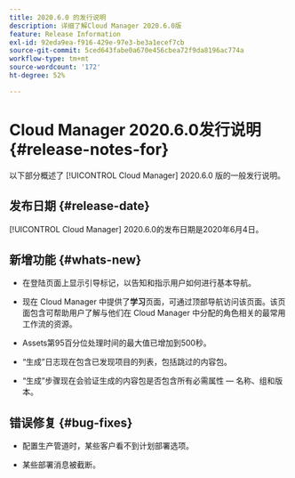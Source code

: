 ```yaml
---
title: 2020.6.0 的发行说明
description: 详细了解Cloud Manager 2020.6.0版
feature: Release Information
exl-id: 92eda9ea-f916-429e-97e3-be3a1ecef7cb
source-git-commit: 5ced643fabe0a670e456cbea72f9da8196ac774a
workflow-type: tm+mt
source-wordcount: '172'
ht-degree: 52%

---
```


# Cloud Manager 2020.6.0发行说明 {#release-notes-for}

以下部分概述了 [!UICONTROL Cloud Manager] 2020.6.0 版的一般发行说明。

## 发布日期 {#release-date}

[!UICONTROL Cloud Manager] 2020.6.0的发布日期是2020年6月4日。

## 新增功能 {#whats-new}

* 在登陆页面上显示引导标记，以告知和指示用户如何进行基本导航。

* 现在 Cloud Manager 中提供了&#x200B;**学习**&#x200B;页面，可通过顶部导航访问该页面。该页面包含可帮助用户了解与他们在 Cloud Manager 中分配的角色相关的最常用工作流的资源。

* Assets第95百分位处理时间的最大值已增加到500秒。

* “生成”日志现在包含已发现项目的列表，包括跳过的内容包。

* “生成”步骤现在会验证生成的内容包是否包含所有必需属性 — 名称、组和版本。

## 错误修复 {#bug-fixes}

* 配置生产管道时，某些客户看不到计划部署选项。

* 某些部署消息被截断。
